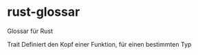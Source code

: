 # rust-glossar
Glossar für Rust 

Trait 
Definiert den Kopf einer Funktion, für einen bestimmten Typ
